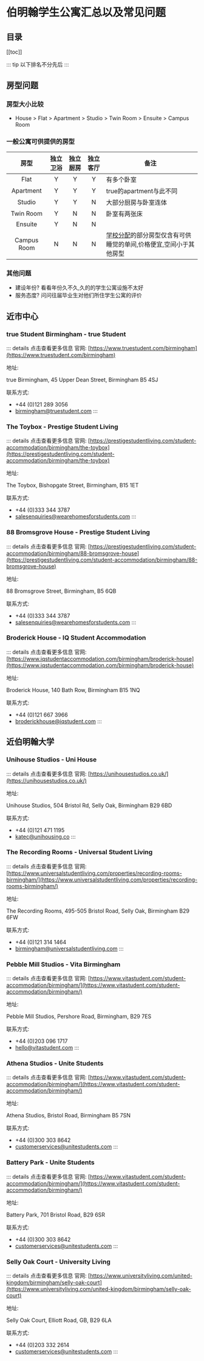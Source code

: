 # 伯明翰学生公寓汇总以及常见问题

## 目录
[[toc]]

::: tip
以下排名不分先后
:::

## 房型问题

### 房型大小比较
* House > Flat > Apartment > Studio > Twin Room > Ensuite > Campus Room

### 一般公寓可供提供的房型

| 房型      | 独立卫浴 | 独立厨房 | 独立客厅 | 备注                    |
|:-----------:|:----------:|:----------:|:----------:|-------------------------|
| Flat      | Y        | Y        | Y        | 有多个卧室              |
| Apartment | Y        | Y        | Y        | true的apartment与此不同 |
| Studio    | Y        | Y        | N        | 大部分厨房与卧室连体    |
| Twin Room     | Y        | N        | N        | 卧室有两张床                  |
| Ensuite   | Y        | N        | N        |                         |
| Campus   Room | N        | N        | N        | [学校分配](https://www.birmingham.ac.uk/study/accommodation/index.aspx)的部分房型仅含有可供睡觉的单间,价格便宜,空间小于其他房型 |

### 其他问题

- 建设年份? 看看年份久不久,久的的学生公寓设施不太好
- 服务态度? 问问往届毕业生对他们所住学生公寓的评价


## 近市中心

### true Student Birmingham - true Student
::: details 点击查看更多信息
官网: [https://www.truestudent.com/birmingham](https://www.truestudent.com/birmingham)

地址: 

true Birmingham, 45 Upper Dean Street, Birmingham B5 4SJ

联系方式: 
* +44 (0)121 289 3056
* birmingham@truestudent.com
:::

### The Toybox - Prestige Student Living
::: details 点击查看更多信息
官网: [https://prestigestudentliving.com/student-accommodation/birmingham/the-toybox](https://prestigestudentliving.com/student-accommodation/birmingham/the-toybox)

地址: 

The Toybox, Bishopgate Street, Birmingham, B15 1ET

联系方式: 
* +44 (0)333 344 3787
* salesenquiries@wearehomesforstudents.com
:::

### 88 Bromsgrove House - Prestige Student Living
::: details 点击查看更多信息
官网: [https://prestigestudentliving.com/student-accommodation/birmingham/88-bromsgrove-house](https://prestigestudentliving.com/student-accommodation/birmingham/88-bromsgrove-house)

地址: 

88 Bromsgrove Street, Birmingham, B5 6QB

联系方式: 
* +44 (0)333 344 3787
* salesenquiries@wearehomesforstudents.com
:::

### Broderick House - IQ Student Accommodation
::: details 点击查看更多信息
官网: [https://www.iqstudentaccommodation.com/birmingham/broderick-house](https://www.iqstudentaccommodation.com/birmingham/broderick-house)

地址: 

Broderick House, 140 Bath Row, Birmingham B15 1NQ

联系方式: 
* +44 (0)121 667 3966
* broderickhouse@iqstudent.com
:::


## 近伯明翰大学

### Unihouse Studios - Uni House
::: details 点击查看更多信息
官网: [https://unihousestudios.co.uk/](https://unihousestudios.co.uk/)

地址: 

Unihouse Studios, 504 Bristol Rd, Selly Oak, Birmingham B29 6BD

联系方式: 
* +44 (0)121 471 1195
* katec@unihousing.co
:::

### The Recording Rooms - Universal Student Living
::: details 点击查看更多信息
官网: [https://www.universalstudentliving.com/properties/recording-rooms-birmingham/](https://www.universalstudentliving.com/properties/recording-rooms-birmingham/)

地址: 

The Recording Rooms, 495-505 Bristol Road, Selly Oak, Birmingham B29 6FW

联系方式: 
* +44 (0)121 314 1464
* birmingham@universalstudentliving.com
:::

### Pebble Mill Studios - Vita Birmingham
::: details 点击查看更多信息
官网: [https://www.vitastudent.com/student-accommodation/birmingham/](https://www.vitastudent.com/student-accommodation/birmingham/)

地址: 

Pebble Mill Studios, Pershore Road, Birmingham, B29 7ES

联系方式: 
* +44 (0)203 096 1717
* hello@vitastudent.com
:::

### Athena Studios - Unite Students
::: details 点击查看更多信息
官网: [https://www.vitastudent.com/student-accommodation/birmingham/](https://www.vitastudent.com/student-accommodation/birmingham/)

地址: 

Athena Studios, Bristol Road, Birmingham B5 7SN

联系方式: 
* +44 (0)300 303 8642
* customerservices@unitestudents.com
:::

### Battery Park - Unite Students  <Badge text="与学校合作"/>
::: details 点击查看更多信息
官网: [https://www.vitastudent.com/student-accommodation/birmingham/](https://www.vitastudent.com/student-accommodation/birmingham/)

地址: 

Battery Park, 701 Bristol Road, B29 6SR

联系方式: 
* +44 (0)300 303 8642
* customerservices@unitestudents.com
:::

### Selly Oak Court - University Living
::: details 点击查看更多信息
官网: [https://www.universityliving.com/united-kingdom/birmingham/selly-oak-court](https://www.universityliving.com/united-kingdom/birmingham/selly-oak-court)

地址: 

Selly Oak Court, Elliott Road, GB, B29 6LA

联系方式: 
* +44 (0)203 332 2614
* customerservices@unitestudents.com
:::
